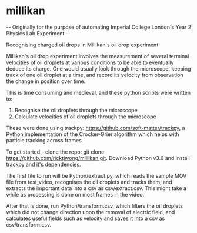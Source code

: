 # millikan
-- Originally for the purpose of automating Imperial College London's Year 2 Physics Lab Experiment --

Recognising charged oil drops in Millikan's oil drop experiment

Millikan's oil drop experiment involves the measurement of several terminal velocities of oil droplets at various conditions to be able to eventually deduce its charge. One would usually look through the microscope, keeping track of one oil droplet at a time, and record its velocity from observation the change in position over time.

This is time consuming and medieval, and these python scripts were written to:

1. Recognise the oil droplets through the microscope
2. Calculate velocities of oil droplets through the microscope

These were done using trackpy: https://github.com/soft-matter/trackpy, a Python implementation of the Crocker-Grier algorithm which helps with particle tracking across frames

To get started - clone the repo: git clone https://github.com/ricktjwong/millikan.git. Download Python v3.6 and install trackpy and it's dependencies.

The first file to run will be Python/extract.py, which reads the sample MOV file from test_video, recognises the oil droplets and tracks them, and extracts the important data into a csv as csv/extract.csv. This might take a while as processing is done on most frames in the video.

After that is done, run Python/transform.csv, which filters the oil droplets which did not change direction upon the removal of electric field, and calculates useful fields such as velocity and saves it into a csv as csv/transform.csv.
